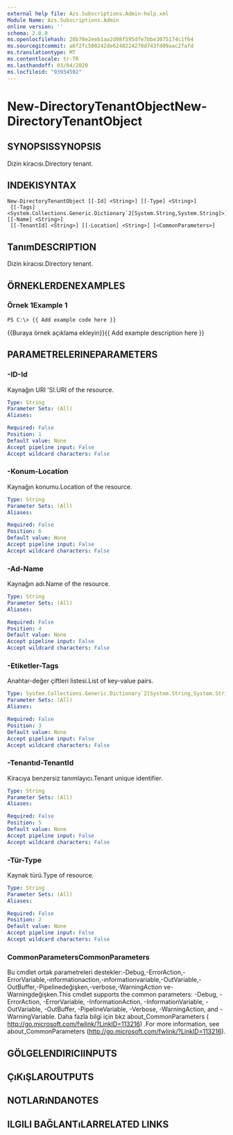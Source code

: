 ```yaml
---
external help file: Azs.Subscriptions.Admin-help.xml
Module Name: Azs.Subscriptions.Admin
online version: ''
schema: 2.0.0
ms.openlocfilehash: 20b70e2eeb1aa2d98f595dfe7bbe3075174c1f64
ms.sourcegitcommit: a6f2fc500242de6248224278d743fd09aac2fafd
ms.translationtype: MT
ms.contentlocale: tr-TR
ms.lasthandoff: 03/04/2020
ms.locfileid: "93934592"
---
```

# <span data-ttu-id="e8ff7-101">New-DirectoryTenantObject</span><span class="sxs-lookup"><span data-stu-id="e8ff7-101">New-DirectoryTenantObject</span></span>

## <span data-ttu-id="e8ff7-102">SYNOPSIS</span><span class="sxs-lookup"><span data-stu-id="e8ff7-102">SYNOPSIS</span></span>
<span data-ttu-id="e8ff7-103">Dizin kiracısı.</span><span class="sxs-lookup"><span data-stu-id="e8ff7-103">Directory tenant.</span></span>

## <span data-ttu-id="e8ff7-104">INDEKI</span><span class="sxs-lookup"><span data-stu-id="e8ff7-104">SYNTAX</span></span>

```
New-DirectoryTenantObject [[-Id] <String>] [[-Type] <String>]
 [[-Tags] <System.Collections.Generic.Dictionary`2[System.String,System.String]>] [[-Name] <String>]
 [[-TenantId] <String>] [[-Location] <String>] [<CommonParameters>]
```

## <span data-ttu-id="e8ff7-105">Tanım</span><span class="sxs-lookup"><span data-stu-id="e8ff7-105">DESCRIPTION</span></span>
<span data-ttu-id="e8ff7-106">Dizin kiracısı.</span><span class="sxs-lookup"><span data-stu-id="e8ff7-106">Directory tenant.</span></span>

## <span data-ttu-id="e8ff7-107">ÖRNEKLERDEN</span><span class="sxs-lookup"><span data-stu-id="e8ff7-107">EXAMPLES</span></span>

### <span data-ttu-id="e8ff7-108">Örnek 1</span><span class="sxs-lookup"><span data-stu-id="e8ff7-108">Example 1</span></span>
```
PS C:\> {{ Add example code here }}
```

<span data-ttu-id="e8ff7-109">{{Buraya örnek açıklama ekleyin}}</span><span class="sxs-lookup"><span data-stu-id="e8ff7-109">{{ Add example description here }}</span></span>

## <span data-ttu-id="e8ff7-110">PARAMETRELERINE</span><span class="sxs-lookup"><span data-stu-id="e8ff7-110">PARAMETERS</span></span>

### <span data-ttu-id="e8ff7-111">-ID</span><span class="sxs-lookup"><span data-stu-id="e8ff7-111">-Id</span></span>
<span data-ttu-id="e8ff7-112">Kaynağın URI 'SI.</span><span class="sxs-lookup"><span data-stu-id="e8ff7-112">URI of the resource.</span></span>

```yaml
Type: String
Parameter Sets: (All)
Aliases: 

Required: False
Position: 1
Default value: None
Accept pipeline input: False
Accept wildcard characters: False
```

### <span data-ttu-id="e8ff7-113">-Konum</span><span class="sxs-lookup"><span data-stu-id="e8ff7-113">-Location</span></span>
<span data-ttu-id="e8ff7-114">Kaynağın konumu.</span><span class="sxs-lookup"><span data-stu-id="e8ff7-114">Location of the resource.</span></span>

```yaml
Type: String
Parameter Sets: (All)
Aliases: 

Required: False
Position: 6
Default value: None
Accept pipeline input: False
Accept wildcard characters: False
```

### <span data-ttu-id="e8ff7-115">-Ad</span><span class="sxs-lookup"><span data-stu-id="e8ff7-115">-Name</span></span>
<span data-ttu-id="e8ff7-116">Kaynağın adı.</span><span class="sxs-lookup"><span data-stu-id="e8ff7-116">Name of the resource.</span></span>

```yaml
Type: String
Parameter Sets: (All)
Aliases: 

Required: False
Position: 4
Default value: None
Accept pipeline input: False
Accept wildcard characters: False
```

### <span data-ttu-id="e8ff7-117">-Etiketler</span><span class="sxs-lookup"><span data-stu-id="e8ff7-117">-Tags</span></span>
<span data-ttu-id="e8ff7-118">Anahtar-değer çiftleri listesi.</span><span class="sxs-lookup"><span data-stu-id="e8ff7-118">List of key-value pairs.</span></span>

```yaml
Type: System.Collections.Generic.Dictionary`2[System.String,System.String]
Parameter Sets: (All)
Aliases: 

Required: False
Position: 3
Default value: None
Accept pipeline input: False
Accept wildcard characters: False
```

### <span data-ttu-id="e8ff7-119">-Tenantıd</span><span class="sxs-lookup"><span data-stu-id="e8ff7-119">-TenantId</span></span>
<span data-ttu-id="e8ff7-120">Kiracıya benzersiz tanımlayıcı.</span><span class="sxs-lookup"><span data-stu-id="e8ff7-120">Tenant unique identifier.</span></span>

```yaml
Type: String
Parameter Sets: (All)
Aliases: 

Required: False
Position: 5
Default value: None
Accept pipeline input: False
Accept wildcard characters: False
```

### <span data-ttu-id="e8ff7-121">-Tür</span><span class="sxs-lookup"><span data-stu-id="e8ff7-121">-Type</span></span>
<span data-ttu-id="e8ff7-122">Kaynak türü.</span><span class="sxs-lookup"><span data-stu-id="e8ff7-122">Type of resource.</span></span>

```yaml
Type: String
Parameter Sets: (All)
Aliases: 

Required: False
Position: 2
Default value: None
Accept pipeline input: False
Accept wildcard characters: False
```

### <span data-ttu-id="e8ff7-123">CommonParameters</span><span class="sxs-lookup"><span data-stu-id="e8ff7-123">CommonParameters</span></span>
<span data-ttu-id="e8ff7-124">Bu cmdlet ortak parametreleri destekler:-Debug,-ErrorAction,-ErrorVariable,-ınformationaction,-ınformationvariable,-OutVariable,-OutBuffer,-Pipelinedeğişken,-verbose,-WarningAction ve-Warningdeğişken.</span><span class="sxs-lookup"><span data-stu-id="e8ff7-124">This cmdlet supports the common parameters: -Debug, -ErrorAction, -ErrorVariable, -InformationAction, -InformationVariable, -OutVariable, -OutBuffer, -PipelineVariable, -Verbose, -WarningAction, and -WarningVariable.</span></span> <span data-ttu-id="e8ff7-125">Daha fazla bilgi için bkz about_CommonParameters ( http://go.microsoft.com/fwlink/?LinkID=113216) .</span><span class="sxs-lookup"><span data-stu-id="e8ff7-125">For more information, see about_CommonParameters (http://go.microsoft.com/fwlink/?LinkID=113216).</span></span>

## <span data-ttu-id="e8ff7-126">GÖLGELENDIRICI</span><span class="sxs-lookup"><span data-stu-id="e8ff7-126">INPUTS</span></span>

## <span data-ttu-id="e8ff7-127">ÇıKıŞLAR</span><span class="sxs-lookup"><span data-stu-id="e8ff7-127">OUTPUTS</span></span>

## <span data-ttu-id="e8ff7-128">NOTLARıNDA</span><span class="sxs-lookup"><span data-stu-id="e8ff7-128">NOTES</span></span>

## <span data-ttu-id="e8ff7-129">ILGILI BAĞLANTıLAR</span><span class="sxs-lookup"><span data-stu-id="e8ff7-129">RELATED LINKS</span></span>

